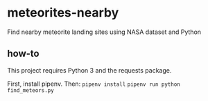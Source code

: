# meteorites-nearby
Find nearby meteorite landing sites using NASA dataset and Python

## how-to
This project requires Python 3 and the requests package.

First, install pipenv. Then:
`pipenv install`
`pipenv run python find_meteors.py`
